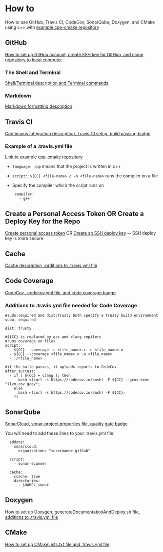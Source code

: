 # How to
How to use GitHub, Travis CI, CodeCov, SonarQube, Doxygen, and CMake using c++ with [example cpp-cmake repository](https://github.com/laurelmcintyre/cpp-cmake)

## GitHub
[How to set up GitHub account, create SSH key for GitHub, and clone repository to local computer](https://github.com/laurelmcintyre/documentation/blob/gh-pages/github_instructions.md)

### The Shell and Terminal
[Shell/Terminal description and Terminal commands](https://github.com/laurelmcintyre/documentation/blob/gh-pages/shell_and_terminal.md)

### Markdown
[Markdown formatting description](https://github.com/laurelmcintyre/documentation/blob/gh-pages/markdown.md)

## Travis CI
[Continuous Integration description, Travis CI setup, build passing badge](https://github.com/laurelmcintyre/documentation/blob/gh-pages/travis_ci.md)

### Example of a .travis.yml file
[Link to example cpp-cmake repository](https://github.com/laurelmcintyre/cpp-cmake)
* `language: cpp` means that the project is written in c++
*  `script: ${CC} <file-name>.c -o <file-name>` runs the compiler on a file
*  Specify the compiler which the script runs on

        compiler:
          - g++

## Create a Personal Access Token OR Create a Deploy Key for the Repo
[Create personal access token](https://github.com/laurelmcintyre/documentation/blob/gh-pages/gh_personal_access_token.md) OR [Create an SSH deploy key](https://github.com/laurelmcintyre/documentation/blob/gh-pages/deploy_key.md) -- SSH deploy key is more secure

## Cache
[Cache description, additions to .travis.yml file](https://github.com/laurelmcintyre/documentation/blob/gh-pages/cache.md)
      
## Code Coverage
[CodeCov, .codecov.yml file, and code coverage badge](https://github.com/laurelmcintyre/documentation/blob/gh-pages/codecov.md)

### Additions to .travis.yml file needed for Code Coverage
    #sudo:required and dist:trusty both specify a trusty build environment
    sudo: required

    dist: trusty
    
    #${CC} is replaced by gcc and clang cmpilers
    #runs coverage on files
    script:
      - ${CC} --coverage -c <file_name>.c -o <file_name>.o
      - ${CC} --coverage <file_name>.o -o <file_name>
      - ./<file_name>
    
    #if the build passes, it uploads reports to CodeCov
    after_success:
      - if [ ${CC} = clang ]; then
          bash <(curl -s https://codecov.io/bash) -F ${CC} --gcov-exec "llvm-cov gcov";
        else
          bash <(curl -s https://codecov.io/bash) -F ${CC};
        fi
                 
## SonarQube
[SonarCloud, sonar-project.properties file, quality gate badge](https://github.com/laurelmcintyre/documentation/blob/gh-pages/sonarcloud.md)

You will need to add these lines to your .travis.yml file:

      addons:
        sonarcloud:
          organization: "<username>-github"

      script:
        - sonar-scanner

      cache:
        ccache: true
        directories:
          - $HOME/.sonar
          
## Doxygen
[How to set up Doxygen, generateDocumentationAndDeploy.sh file, additions to .travis.yml file](https://github.com/laurelmcintyre/documentation/blob/gh-pages/doxygen.md)


## CMake
[How to set up CMakeLists.txt file and .travis.yml file](https://github.com/laurelmcintyre/documentation/blob/gh-pages/cmake.md)

